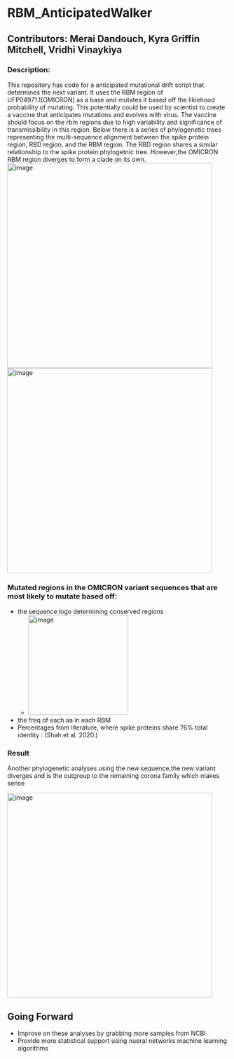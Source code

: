 # RBM_AnticipatedWalker

## Contributors: Merai Dandouch, Kyra Griffin Mitchell, Vridhi Vinaykiya

### Description: 
This repository has code for a anticipated mutational drift script that determines the next variant. It uses the RBM region of UFP04971.1[OMICRON] as a base and mutates it based off the liklehood probability of mutating. This potentially could be used by scientist to create a vaccine that anticipates mutations and evolves with virus. The vaccine should focus on the rbm regions due to high variability and significance of transmissibility in this region. Below there is a series of phylogenetic trees representing the multi-sequence alignment between the spike protein region, RBD region, and the RBM region. The RBD region shares a similar relationship to the spike protein phylogetnic tree. However,the OMICRON RBM region diverges to form a clade on its own. 
<img width="468" alt="image" src="https://user-images.githubusercontent.com/16998734/157924479-76e71eca-5ce1-455f-963d-fc43da2656ce.png">
<img width="468" alt="image" src="https://user-images.githubusercontent.com/16998734/157923880-17a5ea20-9bdb-4155-ac35-e22542afb23f.png">

### Mutated regions in the OMICRON variant sequences that are most likely to mutate based off: 
* the sequence logo determining conserved regions 
  * <img width="228" alt="image" src="https://user-images.githubusercontent.com/16998734/157924995-66525d9d-59b5-4e39-985a-ad812f3d29ce.png">
* the freq of each aa in each RBM 
* Percentages from literature, where spike proteins share 76% total identity : (Shah et al. 2020.)

### Result
Another phylogenetic analyses using the new sequence,the new variant diverges and is the outgroup to the remaining corona family which makes sense

<img width="468" alt="image" src="https://user-images.githubusercontent.com/16998734/157924453-97930f3f-e3b7-497d-8845-4ffcc0b295f8.png">


## Going Forward 
* Improve on these analyses by grabbing more samples from NCBI
* Provide more statistical support using nueral networks machine learning algorithms 
